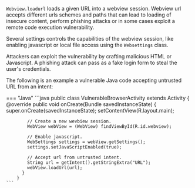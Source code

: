 `Webview.loadurl` loads a given URL into a webview session. Webview url
accepts different urls schemes and paths that can lead to loading of
insecure content, perform phishing attacks or in some cases exploit a
remote code execution vulnerability.

Several settings controls the capabilities of the webview session, like
enabling javascript or local file access using the `Websettings` class.

Attackers can exploit the vulnerability by crafting malicious HTML or
Javascript. A phishing attack can pass as a fake login form to steal the
user\'s credentials.

The following is an example a vulnerable Java code accepting untrusted
URL from an intent:

=== "Java"
	```java
	public class VulnerableBrowserActivity extends Activity {
	      @override
	      public void onCreate(Bundle savedInstanceState) {
	        super.onCreate(savedInstanceState);
	        setContentView(R.layout.main);
	
	        // Create a new wevbiew session.
	        WebView webView = (WebView) findViewById(R.id.webview);
	
	        // Enable javascript.
	        WebSettings settings = webView.getSettings();
	        settings.setJavaScriptEnabled(true);
	
	        // Accept url from untrusted intent.
	        String url = getIntent().getStringExtra("URL");
	        webView.loadUrl(url);
	      }
	    }
	```

